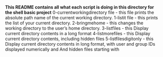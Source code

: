 **This README contains all what each script is doing in this directory for the shell basic project**
0-currentworkingdirectory file  - this file  prints the absolute path name of the current working directory.
1-listit file - this prints the list of your current directory.
2-bringmehome - this changes the working directory to the user’s home directory.
3-listfiles - this Display current directory contents in a long format
4-listmorefiles - this Display current directory contents, including hidden files
5-listfilesdigitonly - this Display current directory contents in long format, with user and group IDs displayed numerically and And hidden files starting with
